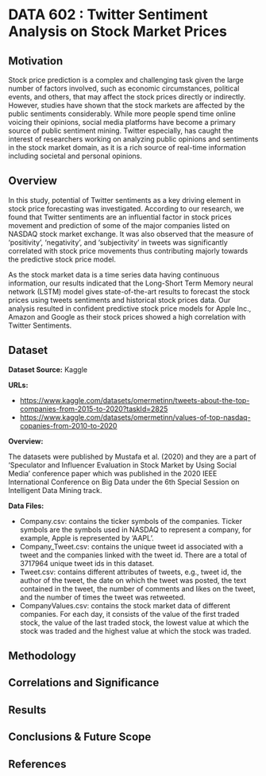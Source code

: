 # DATA 602 : Twitter Sentiment Analysis on Stock Market Prices

## Motivation ##
Stock price prediction is a complex and challenging task given the large number of factors involved, such as economic circumstances, political events, and others, that may affect the stock prices directly or indirectly. However, studies have shown that the stock markets are affected by the public sentiments considerably. While more people spend time online voicing their opinions, social media platforms have become a primary source of public sentiment mining. Twitter especially, has caught the interest of researchers working on analyzing public opinions and sentiments in the stock market domain, as it is a rich source of real-time information including societal and personal opinions. 

## Overview ##
In this study, potential of Twitter sentiments as a key driving element in stock price forecasting was investigated. According to our research, we found that Twitter sentiments are an influential factor in stock prices movement and prediction of some of the major companies listed on NASDAQ stock market exchange. It was also observed that the measure of ‘positivity’, ‘negativity’, and ‘subjectivity’ in tweets was significantly correlated with stock price movements thus contributing majorly towards the predictive stock price model. 

As the stock market data is a time series data having continuous information, our results indicated that the Long-Short Term Memory neural network (LSTM) model gives state-of-the-art results to forecast the stock prices using tweets sentiments and historical stock prices data. Our analysis resulted in confident predictive stock price models for Apple Inc., Amazon and Google as their stock prices showed a high correlation with Twitter Sentiments.

## Dataset ##

**Dataset Source:** Kaggle

**URLs:**
- https://www.kaggle.com/datasets/omermetinn/tweets-about-the-top-companies-from-2015-to-2020?taskId=2825
- https://www.kaggle.com/datasets/omermetinn/values-of-top-nasdaq-copanies-from-2010-to-2020

**Overview:**

The datasets were published by Mustafa et al. (2020) and they are a part of ‘Speculator and Influencer Evaluation in Stock Market by Using Social Media’ conference paper which was published in the 2020 IEEE International Conference on Big Data under the 6th Special Session on Intelligent Data Mining track.

**Data Files:**
- Company.csv: contains the ticker symbols of the companies. Ticker symbols are the symbols used in NASDAQ to represent a company, for example, Apple is represented by ‘AAPL’.
- Company_Tweet.csv: contains the unique tweet id associated with a tweet and the companies linked with the tweet id. There are a total of 3717964 unique tweet ids in this dataset.
- Tweet.csv: contains different attributes of tweets, e.g., tweet id, the author of the tweet, the date on which the tweet was posted, the text contained in the tweet, the number of comments and likes on the tweet, and the number of times the tweet was retweeted.
- CompanyValues.csv: contains the stock market data of different companies. For each day, it consists of the value of the first traded stock, the value of the last traded stock, the lowest value at which the stock was traded and the highest value at which the stock was traded.

## Methodology ##

## Correlations and Significance ##

## Results ##

## Conclusions & Future Scope ##

## References ##
